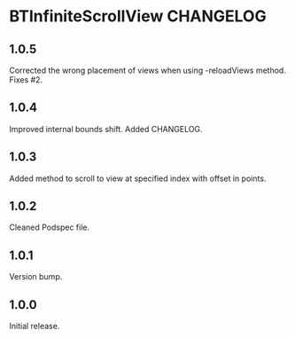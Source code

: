 # BTInfiniteScrollView CHANGELOG


## 1.0.5

Corrected the wrong placement of views when using -reloadViews method. 
Fixes #2.


## 1.0.4

Improved internal bounds shift.
Added CHANGELOG.


## 1.0.3

Added method to scroll to view at specified index with offset in points.


## 1.0.2

Cleaned Podspec file.


## 1.0.1

Version bump.


## 1.0.0

Initial release.
